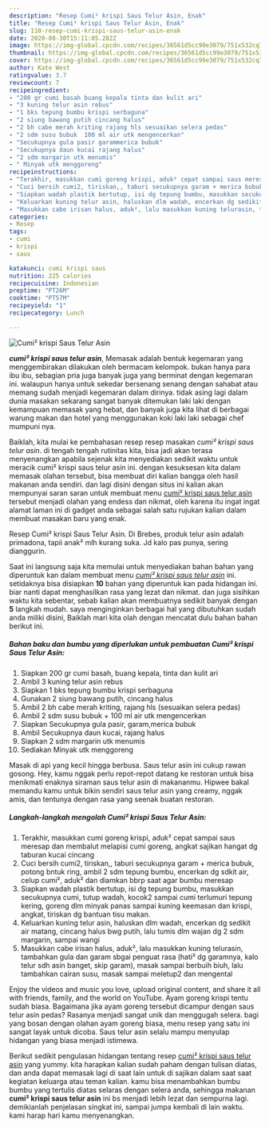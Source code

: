 ```yaml
---
description: "Resep Cumi² krispi Saus Telur Asin, Enak"
title: "Resep Cumi² krispi Saus Telur Asin, Enak"
slug: 110-resep-cumi-krispi-saus-telur-asin-enak
date: 2020-08-30T15:11:05.282Z
image: https://img-global.cpcdn.com/recipes/36561d5cc99e3079/751x532cq70/cumi-krispi-saus-telur-asin-foto-resep-utama.jpg
thumbnail: https://img-global.cpcdn.com/recipes/36561d5cc99e3079/751x532cq70/cumi-krispi-saus-telur-asin-foto-resep-utama.jpg
cover: https://img-global.cpcdn.com/recipes/36561d5cc99e3079/751x532cq70/cumi-krispi-saus-telur-asin-foto-resep-utama.jpg
author: Kate West
ratingvalue: 3.7
reviewcount: 7
recipeingredient:
- "200 gr cumi basah buang kepala tinta dan kulit ari"
- "3 kuning telur asin rebus"
- "1 bks tepung bumbu krispi serbaguna"
- "2 siung bawang putih cincang halus"
- "2 bh cabe merah kriting rajang hls sesuaikan selera pedas"
- "2 sdm susu bubuk  100 ml air utk mengencerkan"
- "Secukupnya gula pasir garammerica bubuk"
- "Secukupnya daun kucai rajang halus"
- "2 sdm margarin utk menumis"
- " Minyak utk menggoreng"
recipeinstructions:
- "Terakhir, masukkan cumi goreng krispi, aduk² cepat sampai saus meresap dan membalut melapisi cumi goreng, angkat sajikan hangat dg taburan kucai cincang"
- "Cuci bersih cumi2, tiriskan,, taburi secukupnya garam + merica bubuk, potong bntuk ring, ambil 2 sdm tepung bumbu, encerkan dg sdkit air, celup cumi², aduk² dan diamkan bbrp saat agar bumbu meresap"
- "Siapkan wadah plastik bertutup, isi dg tepung bumbu, masukkan secukupnya cumi, tutup wadah, kocok2 sampai cumi terlumuri tepung kering, goreng dlm minyak panas sampai kuning keemasan dan krispi, angkat, tiriskan dg bantuan tisu makan."
- "Keluarkan kuning telur asin, haluskan dlm wadah, encerkan dg sedikit air matang, cincang halus bwg putih, lalu tumis dlm wajan dg 2 sdm margarin, sampai wangi"
- "Masukkan cabe irisan halus, aduk², lalu masukkan kuning telurasin, tambahkan gula dan garam sbgai penguat rasa (hati² dg garamnya, kalo telur sdh asin banget, skip garam), masak sampai berbuih biuh, lalu tambahkan cairan susu, masak sampai meletup2 dan mengental"
categories:
- Resep
tags:
- cumi
- krispi
- saus

katakunci: cumi krispi saus 
nutrition: 225 calories
recipecuisine: Indonesian
preptime: "PT26M"
cooktime: "PT57M"
recipeyield: "1"
recipecategory: Lunch

---
```



![Cumi² krispi Saus Telur Asin](https://img-global.cpcdn.com/recipes/36561d5cc99e3079/751x532cq70/cumi-krispi-saus-telur-asin-foto-resep-utama.jpg)

<b><i>cumi² krispi saus telur asin</i></b>, Memasak adalah bentuk kegemaran yang menggembirakan dilakukan oleh bermacam kelompok. bukan hanya para ibu ibu, sebagian pria juga banyak juga yang berminat dengan kegemaran ini. walaupun hanya untuk sekedar bersenang senang dengan sahabat atau memang sudah menjadi kegemaran dalam dirinya. tidak asing lagi dalam dunia masakan sekarang sangat banyak ditemukan laki laki dengan kemampuan memasak yang hebat, dan banyak juga kita lihat di berbagai warung makan dan hotel yang menggunakan koki laki laki sebagai chef mumpuni nya.

Baiklah, kita mulai ke pembahasan resep resep masakan <i>cumi² krispi saus telur asin</i>. di tengah tengah rutinitas kita, bisa jadi akan terasa menyenangkan apabila sejenak kita menyediakan sedikit waktu untuk meracik cumi² krispi saus telur asin ini. dengan kesuksesan kita dalam memasak olahan tersebut, bisa membuat diri kalian bangga oleh hasil makanan anda sendiri. dan lagi disini dengan situs ini kalian akan mempunyai saran saran untuk membuat menu <u>cumi² krispi saus telur asin</u> tersebut menjadi olahan yang endess dan nikmat, oleh karena itu ingat ingat alamat laman ini di gadget anda sebagai salah satu rujukan kalian dalam membuat masakan baru yang enak.

Resep Cumi² krispi Saus Telur Asin. Di Brebes, produk telur asin adalah primadona, tapii anak² mlh kurang suka. Jd kalo pas punya, sering dianggurin.


Saat ini langsung saja kita memulai untuk menyediakan bahan bahan yang diperuntuk kan dalam membuat menu <u><i>cumi² krispi saus telur asin</i></u> ini. setidaknya bisa disiapkan <b>10</b> bahan yang diperuntuk kan pada hidangan ini. biar nanti dapat menghasilkan rasa yang lezat dan nikmat. dan juga sisihkan waktu kita sebentar, sebab kalian akan membuatnya sedikit banyak dengan <b>5</b> langkah mudah. saya menginginkan berbagai hal yang dibutuhkan sudah anda miliki disini, Baiklah mari kita olah dengan mencatat dulu bahan bahan berikut ini.

<!--inarticleads1-->

##### Bahan baku dan bumbu yang diperlukan untuk pembuatan Cumi² krispi Saus Telur Asin:

1. Siapkan 200 gr cumi basah, buang kepala, tinta dan kulit ari
1. Ambil 3 kuning telur asin rebus
1. Siapkan 1 bks tepung bumbu krispi serbaguna
1. Gunakan 2 siung bawang putih, cincang halus
1. Ambil 2 bh cabe merah kriting, rajang hls (sesuaikan selera pedas)
1. Ambil 2 sdm susu bubuk + 100 ml air utk mengencerkan
1. Siapkan Secukupnya gula pasir, garam,merica bubuk
1. Ambil Secukupnya daun kucai, rajang halus
1. Siapkan 2 sdm margarin utk menumis
1. Sediakan  Minyak utk menggoreng


Masak di api yang kecil hingga berbusa. Saus telur asin ini cukup rawan gosong. Hey, kamu nggak perlu repot-repot datang ke restoran untuk bisa menikmati enaknya siraman saus telur asin di makananmu. Hipwee bakal memandu kamu untuk bikin sendiri saus telur asin yang creamy, nggak amis, dan tentunya dengan rasa yang seenak buatan restoran. 

<!--inarticleads2-->

##### Langkah-langkah mengolah Cumi² krispi Saus Telur Asin:

1. Terakhir, masukkan cumi goreng krispi, aduk² cepat sampai saus meresap dan membalut melapisi cumi goreng, angkat sajikan hangat dg taburan kucai cincang
1. Cuci bersih cumi2, tiriskan,, taburi secukupnya garam + merica bubuk, potong bntuk ring, ambil 2 sdm tepung bumbu, encerkan dg sdkit air, celup cumi², aduk² dan diamkan bbrp saat agar bumbu meresap
1. Siapkan wadah plastik bertutup, isi dg tepung bumbu, masukkan secukupnya cumi, tutup wadah, kocok2 sampai cumi terlumuri tepung kering, goreng dlm minyak panas sampai kuning keemasan dan krispi, angkat, tiriskan dg bantuan tisu makan.
1. Keluarkan kuning telur asin, haluskan dlm wadah, encerkan dg sedikit air matang, cincang halus bwg putih, lalu tumis dlm wajan dg 2 sdm margarin, sampai wangi
1. Masukkan cabe irisan halus, aduk², lalu masukkan kuning telurasin, tambahkan gula dan garam sbgai penguat rasa (hati² dg garamnya, kalo telur sdh asin banget, skip garam), masak sampai berbuih biuh, lalu tambahkan cairan susu, masak sampai meletup2 dan mengental


Enjoy the videos and music you love, upload original content, and share it all with friends, family, and the world on YouTube. Ayam goreng krispi tentu sudah biasa. Bagaimana jika ayam goreng tersebut dicampur dengan saus telur asin pedas? Rasanya menjadi sangat unik dan menggugah selera. bagi yang bosan dengan olahan ayam goreng biasa, menu resep yang satu ini sangat layak untuk dicoba. Saus telur asin selalu mampu menyulap hidangan yang biasa menjadi istimewa. 

Berikut sedikit pengulasan hidangan tentang resep <u>cumi² krispi saus telur asin</u> yang yummy. kita harapkan kalian sudah paham dengan tulisan diatas, dan anda dapat memasak lagi di saat lain untuk di sajikan dalam saat saat kegiatan keluarga atau teman kalian. kamu bisa menambahkan bumbu bumbu yang tertulis diatas selaras dengan selera anda, sehingga makanan <b>cumi² krispi saus telur asin</b> ini bs menjadi lebih lezat dan sempurna lagi. demikianlah penjelasan singkat ini, sampai jumpa kembali di lain waktu. kami harap hari kamu menyenangkan.
